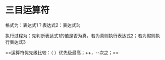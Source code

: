 # 三目运算符

格式为：表达式1？表达式2：表达式3;

执行过程为：先判断表达式1的值是否为真，若为真则执行表达式2；若为假则执行表达式3 

==运算符优先级比较：（ ）优先级最高；++，--次之；==

